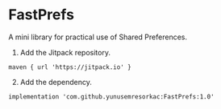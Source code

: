 # FastPrefs
A mini library for practical use of Shared Preferences.

1. Add the Jitpack repository.
```
maven { url 'https://jitpack.io' }
```
2. Add the dependency.
```
implementation 'com.github.yunusemresorkac:FastPrefs:1.0'

```
